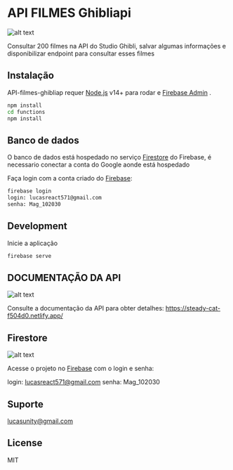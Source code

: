 # API  FILMES Ghibliapi
![alt text](https://raw.githubusercontent.com/lucasunity/api-filmes-ghibliapi/imgs/Captura%20de%20Tela%202022-11-16%20a%CC%80s%2023.37.49.png)


Consultar 200 filmes na API do Studio Ghibli, salvar algumas informações e disponibilizar endpoint para consultar esses filmes
 
 
## Instalação

API-filmes-ghibliap requer [Node.js](https://nodejs.org/) v14+ para rodar e [Firebase Admin](https://firebase.google.com/docs/admin/setup/) .
 
```sh
npm install
cd functions
npm install 
```

## Banco de dados


O banco de dados está hospedado no serviço [Firestore](https://firebase.google.com/docs/firestore) do Firebase, é necessario conectar a conta do Google aonde está hospedado

Faça login com a conta criado do [Firebase]( [https://console.firebase.google.com/u/9/project/db-ghibli/firestore/data/~2Ffilmes~2F0440483e-ca0e-4120-8c50-4c8cd9b965d6]):

```sh
firebase login
login: lucasreact571@gmail.com
senha: Mag_102030
```


 

## Development

Inicie a aplicação

```sh
firebase serve
```
 
 
## DOCUMENTAÇÃO DA API 
![alt text](https://raw.githubusercontent.com/lucasunity/api-filmes-ghibliapi/imgs/Captura%20de%20Tela%202022-11-16%20a%CC%80s%2023.22.31.png)



Consulte a documentação da API para obter detalhes:
https://steady-cat-f504d0.netlify.app/
 
 

 
 
## Firestore


![alt text](https://raw.githubusercontent.com/lucasunity/api-filmes-ghibliapi/imgs/Captura%20de%20Tela%202022-11-16%20a%CC%80s%2023.10.02.png)

Acesse o projeto no [Firebase](https://console.firebase.google.com/u/9/project/db-ghibli/firestore/data/~2Ffilmes~2F0440483e-ca0e-4120-8c50-4c8cd9b965d6) com o login e senha:
 
 login: lucasreact571@gmail.com
senha: Mag_102030


## Suporte

lucasunity@gmail.com

## License

MIT
 
